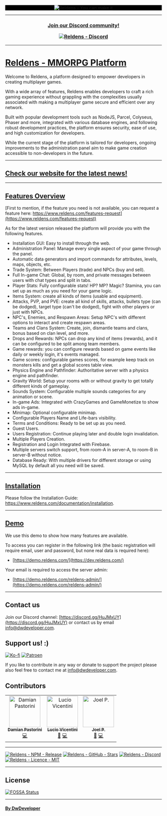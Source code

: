 <div style="width: 100%; background-color: #000000; text-align: center;">
    <a href="https://github.com/damian-pastorini/reldens">
        <img alt="Reldens - You can make it" src="https://www.dwdeveloper.com/media/reldens/reldens-mmorpg-platform.png"/>
    </a>
</div>

---

<h3 align="center">
    <p>
        <a href="https://discord.gg/HuJMxUY">Join our Discord community!</a>
    </p>
    <a href="https://discord.gg/HuJMxUY">
        <img alt="Reldens - Discord" src="https://img.shields.io/badge/discord-%235865F2?style=for-the-badge&logo=discord&logoColor=white"/>
    </a>
</h3>

---

# [Reldens - MMORPG Platform](https://www.reldens.com/)

Welcome to Reldens, a platform designed to empower developers in creating multiplayer games.

With a wide array of features, Reldens enables developers to craft a rich gaming experience without grappling with the complexities usually associated with making a multiplayer game secure and efficient over any network.

Built with popular development tools such as NodeJS, Parcel, Colyseus, Phaser and more, integrated with various database engines, and following robust development practices, the platform ensures security, ease of use, and high customization for developers.

While the current stage of the platform is tailored for developers, ongoing improvements to the administration panel aim to make game creation accessible to non-developers in the future.

---

## [Check our website for the latest news!](https://www.reldens.com/ "Check our website for the latest news")

---

## [Features Overview](https://www.reldens.com/features)
[First to mention, if the feature you need is not available, you can request a feature here: https://www.reldens.com/features-request](https://www.reldens.com/features-request)

As for the latest version released the platform will provide you with the following features.

- Installation GUI: Easy to install through the web.
- Administration Panel: Manage every single aspect of your game through the panel.
- Automatic data generators and import commands for attributes, levels, maps, objects, etc.
- Trade System: Between Players (trade) and NPCs (buy and sell).
- Full In-game Chat: Global, by room, and private messages between users with chat types and split in tabs.
- Player Stats: Fully configurable stats! HP? MP? Magic? Stamina, you can set up as much as you need for your game logic.
- Items System: create all kinds of items (usable and equipment).
- Attacks, PVP, and PVE: create all kind of skills, attacks, bullets type (can be dodged), target type (can't be dodged), fight with other players or just with NPCs.
- NPC's, Enemies, and Respawn Areas: Setup NPC's with different options to interact and create respawn areas.
- Teams and Clans System: Create, join, dismantle teams and clans, bonus based on clan level, and more.
- Drops and Rewards: NPCs can drop any kind of items (rewards), and it can be configured to be split among team members.
- Game rewards: you can configure rewards based on game events like daily or weekly login, it's events managed.
- Game scores: configurable games scores, for example keep track on monsters kills and get a global scores table view.
- Physics Engine and Pathfinder: Authoritative server with a physics engine and pathfinder.
- Gravity World: Setup your rooms with or without gravity to get totally different kinds of gameplay.
- Sounds System: Configurable multiple sounds categories for any animation or scene.
- In-game Ads: Integrated with CrazyGames and GameMonetize to show ads in-game.
- Minimap: Optional configurable minimap.
- Configurable Players Name and Life-bars visibility.
- Terms and Conditions: Ready to be set up as you need.
- Guest Users.
- Users Registration: Continue playing later and double login invalidation.
- Multiple Players Creation.
- Registration and Login Integrated with Firebase.
- Multiple servers switch support, from room-A in server-A, to room-B in server-B without notice.  
- Database Ready: With multiple drivers for different storage or using MySQL by default all you need will be saved.

---

## [Installation](https://www.reldens.com/documentation/installation "Installation")

Please follow the Installation Guide: https://www.reldens.com/documentation/installation.

---

## [Demo](https://dev.reldens.com/)

We use this demo to show how many features are available.

To access you can register in the following link (the basic registration will require email, user and password, but
none real data is required here):

- [https://demo.reldens.com/](https://dev.reldens.com/)

Your email is required to access the server admin:

- [https://demo.reldens.com/reldens-admin/](https://demo.reldens.com/reldens-admin/)

---

## Contact us
Join our Discord channel: [https://discord.gg/HuJMxUY](https://discord.gg/HuJMxUY) or contact us by email [info@dwdeveloper.com](mailto:info@dwdeveloper.com).


## Support us! :)

[![Ko-fi](https://img.shields.io/badge/Reldens-Support%20us%20on%20Ko--Fi-blue?style=for-the-badge)](https://ko-fi.com/I2I81VISA)
[![Patroen](https://img.shields.io/badge/Reldens-Become%20a%20Patroen-blue?style=for-the-badge)](https://www.patreon.com/bePatron?u=18074832)

If you like to contribute in any way or donate to support the project please also feel free to contact me at [info@dwdeveloper.com](mailto:info@dwdeveloper.com).

## Contributors

<!-- ALL-CONTRIBUTORS-LIST:START - Do not remove or modify this section -->
<!-- prettier-ignore-start -->
<!-- markdownlint-disable -->
<table>
    <tr>
        <td align="center">
            <a href="https://github.com/damian-pastorini">
                <img src="https://avatars.githubusercontent.com/u/1211779?v=4" width="100px;" alt="Damian Pastorini"/><br/>
                <sub><b>Damian Pastorini</b></sub>
            </a><br/>
            <a href="https://github.com/damian-pastorini/reldens/commits?author=damian-pastorini" title="Owner">💻</a>
        </td>
        <td align="center">
            <a href="https://github.com/luciovicentini">
                <img src="https://avatars.githubusercontent.com/u/16654212?v=4" width="100px;" alt="Lucio Vicentini"/><br/>
                <sub><b>Lucio Vicentini</b></sub>
            </a><br/>
            <a href="#" title="Answering Questions">💬</a> <a href="https://github.com/damian-pastorini/reldens/commits?author=luciovicentini" title="Code">💻</a>
        </td>
        <td align="center">
            <a href="https://github.com/TheXerxi">
                <img src="https://avatars.githubusercontent.com/u/146131154?v=4" width="100px;" alt="Joel P."/><br/>
                <sub><b>Joel P.</b></sub>
            </a><br/>
            <a href="#" title="Artist">🎨</a> <a href="https://github.com/damian-pastorini/reldens/pull/256" title="Code">💻</a>
        </td>
    </tr>
</table>
<!-- markdownlint-restore -->
<!-- prettier-ignore-end -->

<!-- ALL-CONTRIBUTORS-LIST:END -->

---

[![Reldens - NPM - Release](https://img.shields.io/github/v/release/damian-pastorini/reldens?color=red&style=for-the-badge)](https://www.npmjs.com/package/reldens)
[![Reldens - GitHub - Stars](https://img.shields.io/github/stars/damian-pastorini/reldens?color=green&style=for-the-badge)](https://github.com/damian-pastorini/reldens)
[![Reldens - Discord](https://img.shields.io/discord/599108949312143370?style=for-the-badge)](https://discord.gg/HuJMxUY)
[![Reldens - Licence - MIT](https://img.shields.io/github/license/damian-pastorini/reldens?color=blue&style=for-the-badge)](https://github.com/damian-pastorini/reldens)

---

## License


[![FOSSA Status](https://app.fossa.io/api/projects/git%2Bgithub.com%2Fdamian-pastorini%2Freldens.svg?type=large)](https://app.fossa.io/projects/git%2Bgithub.com%2Fdamian-pastorini%2Freldens?ref=badge_large)

---

#### [By DwDeveloper](https://www.dwdeveloper.com/ "DwDeveloper")
